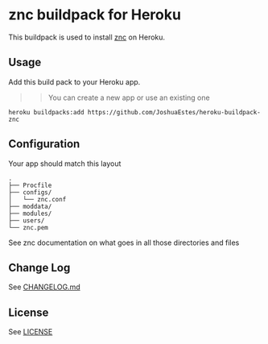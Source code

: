 znc buildpack for Heroku
========================

This buildpack is used to install [znc] on Heroku.

## Usage

Add this build pack to your Heroku app.

>> You can create a new app or use an existing one

```shell
heroku buildpacks:add https://github.com/JoshuaEstes/heroku-buildpack-znc
```

## Configuration

Your app should match this layout

```shell
.
├── Procfile
├── configs/
│   └── znc.conf
├── moddata/
├── modules/
├── users/
└── znc.pem
```

See znc documentation on what goes in all those directories and files

## Change Log

See [CHANGELOG.md]

## License

See [LICENSE]

[znc]: http://znc.in
[CHANGELOG.md]: https://github.com/JoshuaEstes/heroku-buildpack-znc/blob/master/CHANGELOG.md
[LICENSE]: https://github.com/JoshuaEstes/heroku-buildpack-znc/blob/master/LICENSE
